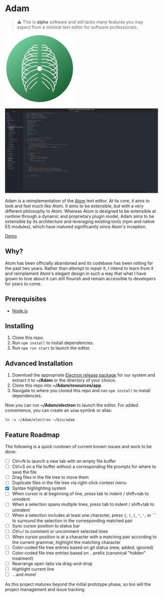 # Adam

> ⚠️  This is **alpha** software and still lacks many features you may expect from a minimal text editor for software professionals.

![Adam Editor][5]

![Screenshot][6]

Adam is a reimplementation of the [Atom][1] text editor. At its core, it aims to look and feel much like Atom.
It aims to be extensible, but with a very different philosophy to Atom. Whereas Atom is designed to be extensible
at runtime through a dynamic and proprietary plugin model, Adam aims to be extensible by its architecture and leveraging
existing tools (npm and native ES modules), which have matured significantly since Atom's inception.

[Demo][3]

## Why?

Atom has been officially abandoned and its codebase has been rotting for the past two years.
Rather than attempt to repair it, I intend to learn from it and reimplement Atom's elegant
design in such a way that what I have grown to love about it can still flourish and remain
accessible to developers for years to come.

## Prerequisites

 * [Node.js][2]

## Installing

 1. Clone this repo.
 2. Run `npm install` to install dependencies.
 3. Run `npm run start` to launch the editor.

## Advanced Installation

 1. Download the appropriate [Electron release package][4] for our system and extract it to **~/Adam** or the directory of your choice.
 2. Clone this repo into **~/Adam/resources/app**.
 3. Navigate to where you cloned this repo and run `npm install` to install dependencies.

Now you can run **~/Adam/electron** to launch the editor. For added convenience, you can create an `adam` symlink or alias:

    ln -s ~/Adam/electron ~/bin/adam

## Feature Roadmap

The following is a quick rundown of current known issues and work to be done:

 * [ ] Ctrl+N to launch a new tab with an empty file buffer
 * [ ] Ctrl+S on a file buffer without a corresponding file prompts for where to save the file
 * [ ] Drag files in the file tree to move them
 * [ ] Duplicate files in the file tree via right-click context menu
 * [x] Syntax highlighting system
 * [ ] When cursor is at beginning of line, press tab to indent / shift+tab to unindent
 * [ ] When a selection spans multiple lines, press tab to indent / shift+tab to unindent
 * [ ] When a selection includes at least one character, press `{`, `(`, `[`, `"`, `'`, or `\`` to surround the selection in the corresponding matched pair
 * [ ] Sync cursor position to status bar
 * [ ] Ctrl+/ to comment or uncomment selected lines
 * [ ] When cursor position is at a character with a matching pair according to the current grammar, highlight the matching character
 * [ ] Color-coded file tree entries based on git status (new, added, ignored)
 * [ ] Color-coded file tree entries based on `.` prefix (canonical "hidden" treatment)
 * [ ] Rearrange open tabs via drag-and-drop
 * [ ] Highlight current line
 * [ ] ...and more!

As this project matures beyond the initial prototype phase, so too will the project management and issue tracking.

[1]: https://atom.io/
[2]: https://nodejs.org/en/
[3]: https://adam.twun.io/
[4]: https://github.com/electron/electron/releases/tag/v19.0.8
[5]: https://raw.githubusercontent.com/twuni/adam/main/icon.png
[6]: https://raw.githubusercontent.com/twuni/adam/main/screenshot.png
